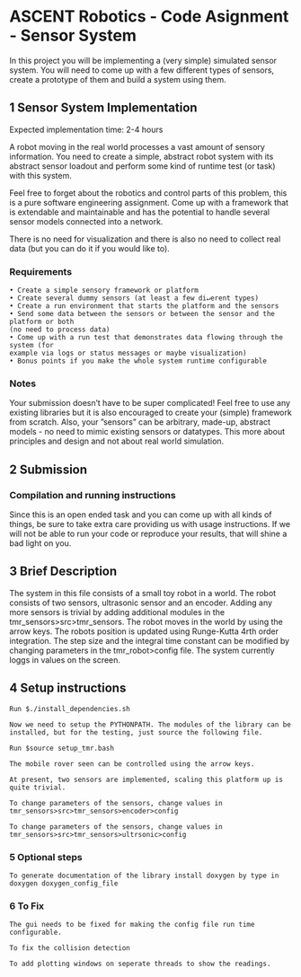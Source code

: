 # ASCENT Robotics - Code Asignment - Sensor System

In this project you will be implementing a (very simple) simulated sensor system. You will need to come up with a few different types of sensors, create a prototype of them and build a system using them.

## 1 Sensor System Implementation

Expected implementation time: 2-4 hours

A robot moving in the real world processes a vast amount of sensory information. You need to create a simple, abstract robot system with its abstract sensor loadout and perform some kind of runtime test (or task) with this system.

Feel free to forget about the robotics and control parts of this problem, this is a pure software engineering assignment. Come up with a framework that is extendable and maintainable and has the potential to handle several sensor models connected into a network.

There is no need for visualization and there is also no need to collect real data (but you can
do it if you would like to).

### Requirements

    • Create a simple sensory framework or platform
    • Create several dummy sensors (at least a few di↵erent types)
    • Create a run environment that starts the platform and the sensors
    • Send some data between the sensors or between the sensor and the platform or both
    (no need to process data)
    • Come up with a run test that demonstrates data flowing through the system (for
    example via logs or status messages or maybe visualization)
    • Bonus points if you make the whole system runtime configurable

### Notes

Your submission doesn’t have to be super complicated! Feel free to use any existing libraries but it is also encouraged to create your (simple) framework from scratch. Also, your ”sensors” can be arbitrary, made-up, abstract models - no need to mimic existing sensors or datatypes. This more about principles and design and not about real world simulation.

## 2 Submission

### Compilation and running instructions

Since this is an open ended task and you can come up with all kinds of things, be sure to take extra care providing us with usage instructions. If we will not be able to run your code or reproduce your results, that will shine a bad light on you.

## 3 Brief Description

The system in this file consists of a small toy robot in a world. The robot consists of two sensors, ultrasonic sensor and an encoder. Adding any more sensors is trivial by adding additional modules in the tmr_sensors>src>tmr_sensors. The robot moves in the world by using the arrow keys. The robots position is updated using Runge-Kutta 4rth order integration. The step size and the integral time constant can be modified by changing parameters in the tmr_robot>config file. The system currently loggs in values on the screen. 

## 4 Setup instructions

    Run $./install_dependencies.sh

    Now we need to setup the PYTHONPATH. The modules of the library can be installed, but for the testing, just source the following file.

    Run $source setup_tmr.bash

    The mobile rover seen can be controlled using the arrow keys.

    At present, two sensors are implemented, scaling this platform up is quite trivial.

    To change parameters of the sensors, change values in tmr_sensors>src>tmr_sensors>encoder>config

    To change parameters of the sensors, change values in tmr_sensors>src>tmr_sensors>ultrsonic>config

### 5 Optional steps

    To generate documentation of the library install doxygen by type in doxygen doxygen_config_file

### 6 To Fix
    
    The gui needs to be fixed for making the config file run time configurable. 

    To fix the collision detection

    To add plotting windows on seperate threads to show the readings.


